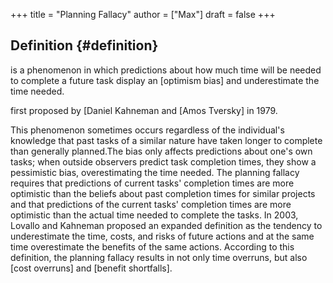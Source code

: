 +++
title = "Planning Fallacy"
author = ["Max"]
draft = false
+++

## Definition {#definition}

is a phenomenon in which predictions about how much
time will be needed to complete a future task display an  [optimism bias] and
underestimate the time needed.

first proposed by  [Daniel Kahneman and  [Amos Tversky] in 1979.

This phenomenon sometimes occurs regardless of the individual's knowledge that
past tasks of a similar nature have taken longer to complete than generally
planned.The bias only affects predictions about one's own tasks; when outside
observers predict task completion times, they show a pessimistic bias,
overestimating the time needed. The planning fallacy requires that predictions
of current tasks' completion times are more optimistic than the beliefs about
past completion times for similar projects and that predictions of the current
tasks' completion times are more optimistic than the actual time needed to
complete the tasks. In 2003, Lovallo and Kahneman proposed an expanded
definition as the tendency to underestimate the time, costs, and risks of future
actions and at the same time overestimate the benefits of the same actions.
According to this definition, the planning fallacy results in not only time
overruns, but also  [cost overruns] and  [benefit shortfalls].